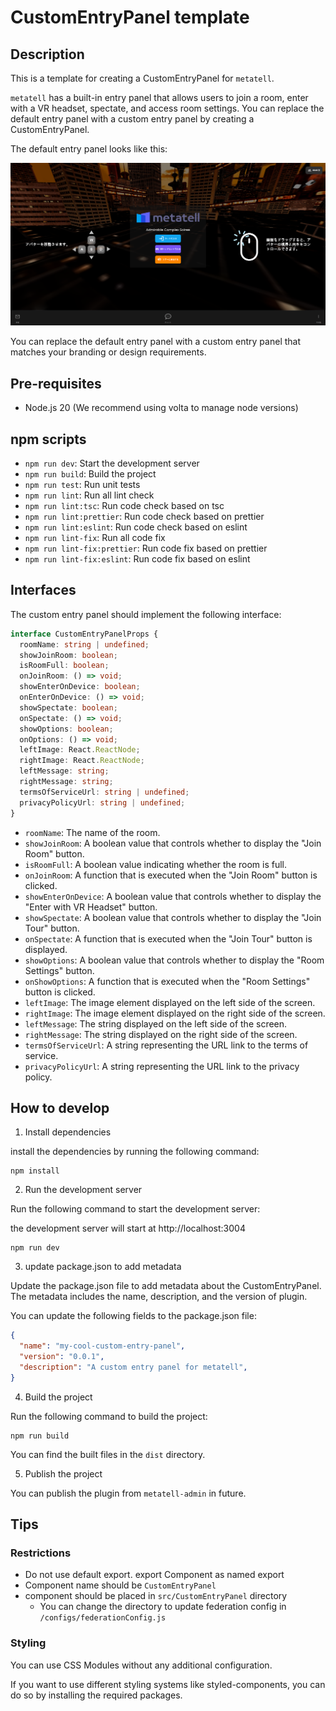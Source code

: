 # CustomEntryPanel template

## Description

This is a template for creating a CustomEntryPanel for `metatell`.

`metatell` has a built-in entry panel that allows users to join a room, enter with a VR headset, spectate, and access room settings. You can replace the default entry panel with a custom entry panel by creating a CustomEntryPanel.

The default entry panel looks like this:

<p align="center">
  <img src="./docs/entry-panel.png" alt="default entry panel" width="800"/>
</p>

You can replace the default entry panel with a custom entry panel that matches your branding or design requirements.

## Pre-requisites

- Node.js 20 (We recommend using volta to manage node versions)

## npm scripts

- `npm run dev`: Start the development server
- `npm run build`: Build the project
- `npm run test`: Run unit tests
- `npm run lint`: Run all lint check
- `npm run lint:tsc`: Run code check based on tsc
- `npm run lint:prettier`: Run code check based on prettier
- `npm run lint:eslint`: Run code check based on eslint
- `npm run lint-fix`: Run all code fix
- `npm run lint-fix:prettier`: Run code fix based on prettier
- `npm run lint-fix:eslint`: Run code fix based on eslint

## Interfaces

The custom entry panel should implement the following interface:

```ts
interface CustomEntryPanelProps {
  roomName: string | undefined;
  showJoinRoom: boolean;
  isRoomFull: boolean;
  onJoinRoom: () => void;
  showEnterOnDevice: boolean;
  onEnterOnDevice: () => void;
  showSpectate: boolean;
  onSpectate: () => void;
  showOptions: boolean;
  onOptions: () => void;
  leftImage: React.ReactNode;
  rightImage: React.ReactNode;
  leftMessage: string;
  rightMessage: string;
  termsOfServiceUrl: string | undefined;
  privacyPolicyUrl: string | undefined;
}
```

- `roomName`: The name of the room.
- `showJoinRoom`: A boolean value that controls whether to display the "Join Room" button.
- `isRoomFull`: A boolean value indicating whether the room is full.
- `onJoinRoom`: A function that is executed when the "Join Room" button is clicked.
- `showEnterOnDevice`: A boolean value that controls whether to display the "Enter with VR Headset" button.
- `showSpectate`: A boolean value that controls whether to display the "Join Tour" button.
- `onSpectate`: A function that is executed when the "Join Tour" button is displayed.
- `showOptions`: A boolean value that controls whether to display the "Room Settings" button.
- `onShowOptions`: A function that is executed when the "Room Settings" button is clicked.
- `leftImage`: The image element displayed on the left side of the screen.
- `rightImage`: The image element displayed on the right side of the screen.
- `leftMessage`: The string displayed on the left side of the screen.
- `rightMessage`: The string displayed on the right side of the screen.
- `termsOfServiceUrl`: A string representing the URL link to the terms of service.
- `privacyPolicyUrl`: A string representing the URL link to the privacy policy.

## How to develop

1. Install dependencies

install the dependencies by running the following command:

```
npm install
```

2. Run the development server

Run the following command to start the development server:

the development server will start at http://localhost:3004

```
npm run dev
```

3. update package.json to add metadata

Update the package.json file to add metadata about the CustomEntryPanel. The metadata includes the name, description, and the version of plugin.

You can update the following fields to the package.json file:

```json
{
  "name": "my-cool-custom-entry-panel",
  "version": "0.0.1",
  "description": "A custom entry panel for metatell",
}
```

4. Build the project

Run the following command to build the project:

```
npm run build
```

You can find the built files in the `dist` directory.

5. Publish the project

You can publish the plugin from `metatell-admin` in future.

## Tips

### Restrictions

- Do not use default export. export Component as named export
- Component name should be `CustomEntryPanel`
- component should be placed in `src/CustomEntryPanel` directory
  - You can change the directory to update federation config in `/configs/federationConfig.js`

### Styling

You can use CSS Modules without any additional configuration.

If you want to use different styling systems like styled-components, you can do so by installing the required packages.

